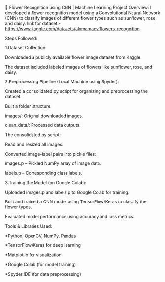 🌸 Flower Recognition using CNN | Machine Learning Project Overview: I developed a flower recognition model using a Convolutional Neural Network (CNN) to classify images of different flower types such as sunflower, rose, and daisy. 
link for dataset:-https://www.kaggle.com/datasets/alxmamaev/flowers-recognition

Steps Followed:

1.Dataset Collection:

Downloaded a publicly available flower image dataset from Kaggle.

The dataset included labeled images of flowers like sunflower, rose, and daisy.

2.Preprocessing Pipeline (Local Machine using Spyder):

Created a consolidated.py script for organizing and preprocessing the dataset.

Built a folder structure:

images/: Original downloaded images.

clean_data/: Processed data outputs.

The consolidated.py script:

Read and resized all images.

Converted image-label pairs into pickle files:

images.p – Pickled NumPy array of image data.

labels.p – Corresponding class labels.

3.Training the Model (on Google Colab):

Uploaded images.p and labels.p to Google Colab for training.

Built and trained a CNN model using TensorFlow/Keras to classify the flower types.

Evaluated model performance using accuracy and loss metrics.

Tools & Libraries Used:

*Python, OpenCV, NumPy, Pandas

*TensorFlow/Keras for deep learning

*Matplotlib for visualization

*Google Colab (for model training)

*Spyder IDE (for data preprocessing)
